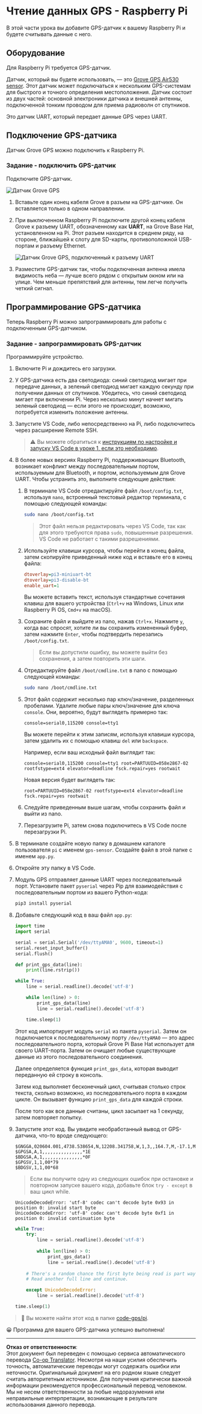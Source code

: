 <!--
CO_OP_TRANSLATOR_METADATA:
{
  "original_hash": "3b2448c7ab4e9673e77e35a50c5e350d",
  "translation_date": "2025-08-27T00:50:18+00:00",
  "source_file": "3-transport/lessons/1-location-tracking/pi-gps-sensor.md",
  "language_code": "ru"
}
-->
# Чтение данных GPS - Raspberry Pi

В этой части урока вы добавите GPS-датчик к вашему Raspberry Pi и будете считывать данные с него.

## Оборудование

Для Raspberry Pi требуется GPS-датчик.

Датчик, который вы будете использовать, — это [Grove GPS Air530 sensor](https://www.seeedstudio.com/Grove-GPS-Air530-p-4584.html). Этот датчик может подключаться к нескольким GPS-системам для быстрого и точного определения местоположения. Датчик состоит из двух частей: основной электроники датчика и внешней антенны, подключенной тонким проводом для приема радиоволн от спутников.

Это датчик UART, который передает данные GPS через UART.

## Подключение GPS-датчика

Датчик Grove GPS можно подключить к Raspberry Pi.

### Задание - подключить GPS-датчик

Подключите GPS-датчик.

![Датчик Grove GPS](../../../../../translated_images/grove-gps-sensor.247943bf69b03f0d1820ef6ed10c587f9b650e8db55b936851c92412180bd3e2.ru.png)

1. Вставьте один конец кабеля Grove в разъем на GPS-датчике. Он вставляется только в одном направлении.

1. При выключенном Raspberry Pi подключите другой конец кабеля Grove к разъему UART, обозначенному как **UART**, на Grove Base Hat, установленном на Pi. Этот разъем находится в среднем ряду, на стороне, ближайшей к слоту для SD-карты, противоположной USB-портам и разъему Ethernet.

    ![Датчик Grove GPS, подключенный к разъему UART](../../../../../translated_images/pi-gps-sensor.1f99ee2b2f6528915047ec78967bd362e0e4ee0ed594368a3837b9cf9cdaca64.ru.png)

1. Разместите GPS-датчик так, чтобы подключенная антенна имела видимость неба — лучше всего рядом с открытым окном или на улице. Чем меньше препятствий для антенны, тем легче получить четкий сигнал.

## Программирование GPS-датчика

Теперь Raspberry Pi можно запрограммировать для работы с подключенным GPS-датчиком.

### Задание - запрограммировать GPS-датчик

Программируйте устройство.

1. Включите Pi и дождитесь его загрузки.

1. У GPS-датчика есть два светодиода: синий светодиод мигает при передаче данных, а зеленый светодиод мигает каждую секунду при получении данных от спутников. Убедитесь, что синий светодиод мигает при включении Pi. Через несколько минут начнет мигать зеленый светодиод — если этого не происходит, возможно, потребуется изменить положение антенны.

1. Запустите VS Code, либо непосредственно на Pi, либо подключитесь через расширение Remote SSH.

    > ⚠️ Вы можете обратиться к [инструкциям по настройке и запуску VS Code в уроке 1, если это необходимо](../../../1-getting-started/lessons/1-introduction-to-iot/pi.md).

1. В более новых версиях Raspberry Pi, поддерживающих Bluetooth, возникает конфликт между последовательным портом, используемым для Bluetooth, и портом, используемым для Grove UART. Чтобы устранить это, выполните следующие действия:

    1. В терминале VS Code отредактируйте файл `/boot/config.txt`, используя `nano`, встроенный текстовый редактор терминала, с помощью следующей команды:

        ```sh
        sudo nano /boot/config.txt
        ```

        > Этот файл нельзя редактировать через VS Code, так как для этого требуются права `sudo`, повышенные разрешения. VS Code не работает с такими разрешениями.

    1. Используйте клавиши курсора, чтобы перейти в конец файла, затем скопируйте приведенный ниже код и вставьте его в конец файла:

        ```ini
        dtoverlay=pi3-miniuart-bt
        dtoverlay=pi3-disable-bt
        enable_uart=1
        ```

        Вы можете вставить текст, используя стандартные сочетания клавиш для вашего устройства (`Ctrl+v` на Windows, Linux или Raspberry Pi OS, `Cmd+v` на macOS).

    1. Сохраните файл и выйдите из nano, нажав `Ctrl+x`. Нажмите `y`, когда вас спросят, хотите ли вы сохранить измененный буфер, затем нажмите `Enter`, чтобы подтвердить перезапись `/boot/config.txt`.

        > Если вы допустили ошибку, вы можете выйти без сохранения, а затем повторить эти шаги.

    1. Отредактируйте файл `/boot/cmdline.txt` в nano с помощью следующей команды:

        ```sh
        sudo nano /boot/cmdline.txt
        ```

    1. Этот файл содержит несколько пар ключ/значение, разделенных пробелами. Удалите любые пары ключ/значение для ключа `console`. Они, вероятно, будут выглядеть примерно так:

        ```output
        console=serial0,115200 console=tty1 
        ```

        Вы можете перейти к этим записям, используя клавиши курсора, затем удалить их с помощью клавиш `del` или `backspace`.

        Например, если ваш исходный файл выглядит так:

        ```output
        console=serial0,115200 console=tty1 root=PARTUUID=058e2867-02 rootfstype=ext4 elevator=deadline fsck.repair=yes rootwait
        ```

        Новая версия будет выглядеть так:

        ```output
        root=PARTUUID=058e2867-02 rootfstype=ext4 elevator=deadline fsck.repair=yes rootwait
        ```

    1. Следуйте приведенным выше шагам, чтобы сохранить файл и выйти из nano.

    1. Перезагрузите Pi, затем снова подключитесь в VS Code после перезагрузки Pi.

1. В терминале создайте новую папку в домашнем каталоге пользователя `pi` с именем `gps-sensor`. Создайте файл в этой папке с именем `app.py`.

1. Откройте эту папку в VS Code.

1. Модуль GPS отправляет данные UART через последовательный порт. Установите пакет `pyserial` через Pip для взаимодействия с последовательным портом из вашего Python-кода:

    ```sh
    pip3 install pyserial
    ```

1. Добавьте следующий код в ваш файл `app.py`:

    ```python
    import time
    import serial
    
    serial = serial.Serial('/dev/ttyAMA0', 9600, timeout=1)
    serial.reset_input_buffer()
    serial.flush()
    
    def print_gps_data(line):
        print(line.rstrip())
    
    while True:
        line = serial.readline().decode('utf-8')
    
        while len(line) > 0:
            print_gps_data(line)
            line = serial.readline().decode('utf-8')
    
        time.sleep(1)
    ```

    Этот код импортирует модуль `serial` из пакета `pyserial`. Затем он подключается к последовательному порту `/dev/ttyAMA0` — это адрес последовательного порта, который Grove Pi Base Hat использует для своего UART-порта. Затем он очищает любые существующие данные из этого последовательного соединения.

    Далее определяется функция `print_gps_data`, которая выводит переданную ей строку в консоль.

    Затем код выполняет бесконечный цикл, считывая столько строк текста, сколько возможно, из последовательного порта в каждом цикле. Он вызывает функцию `print_gps_data` для каждой строки.

    После того как все данные считаны, цикл засыпает на 1 секунду, затем повторяет попытку.

1. Запустите этот код. Вы увидите необработанный вывод от GPS-датчика, что-то вроде следующего:

    ```output
    $GNGGA,020604.001,4738.538654,N,12208.341758,W,1,3,,164.7,M,-17.1,M,,*67
    $GPGSA,A,1,,,,,,,,,,,,,,,*1E
    $BDGSA,A,1,,,,,,,,,,,,,,,*0F
    $GPGSV,1,1,00*79
    $BDGSV,1,1,00*68
    ```

    > Если вы получите одну из следующих ошибок при остановке и повторном запуске вашего кода, добавьте блок `try - except` в ваш цикл while.

      ```output
      UnicodeDecodeError: 'utf-8' codec can't decode byte 0x93 in position 0: invalid start byte
      UnicodeDecodeError: 'utf-8' codec can't decode byte 0xf1 in position 0: invalid continuation byte
      ```

    ```python
    while True:
        try:
            line = serial.readline().decode('utf-8')
              
            while len(line) > 0:
                print_gps_data()
                line = serial.readline().decode('utf-8')
      
        # There's a random chance the first byte being read is part way through a character.
        # Read another full line and continue.

        except UnicodeDecodeError:
            line = serial.readline().decode('utf-8')

    time.sleep(1)
    ```

> 💁 Вы можете найти этот код в папке [code-gps/pi](../../../../../3-transport/lessons/1-location-tracking/code-gps/pi).

😀 Программа для вашего GPS-датчика успешно выполнена!

---

**Отказ от ответственности**:  
Этот документ был переведен с помощью сервиса автоматического перевода [Co-op Translator](https://github.com/Azure/co-op-translator). Несмотря на наши усилия обеспечить точность, автоматические переводы могут содержать ошибки или неточности. Оригинальный документ на его родном языке следует считать авторитетным источником. Для получения критически важной информации рекомендуется профессиональный перевод человеком. Мы не несем ответственности за любые недоразумения или неправильные интерпретации, возникающие в результате использования данного перевода.